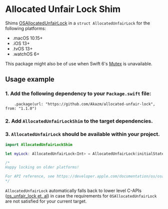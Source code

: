# Allocated Unfair Lock Shim

Shims [OSAllocatedUnfairLock](https://developer.apple.com/documentation/os/osallocatedunfairlock) in a 
`struct AllocatedUnfairLock` for the following platforms:
 
* .macOS 10.15+
* .iOS 13+
* .tvOS 13+
* .watchOS 6+

This package might also be of use when Swift 6's [Mutex](https://developer.apple.com/documentation/synchronization/mutex) is unavailable.

## Usage example

### 1. Add the following dependency to your `Package.swift` file:

```
    .package(url: "https://github.com/Akazm/allocated-unfair-lock", from: "1.1.0")
```

### 2. Add `AllocatedUnfairLockShim` to the target dependencies.

### 3. `AllocatedUnfairLock` should be available within your project.    

```swift
import AllocatedUnfairLockShim

let myLock: AllocatedUnfairLock<Int> = AllocatedUnfairLock(initialState: 20)

/*
Happy locking on older platforms! 

For API reference, see https://developer.apple.com/documentation/os/osallocatedunfairlock
*/
```

`AllocatedUnfairLock` automatically falls back to lower level C-APIs 
([os_unfair_lock et. al](https://developer.apple.com/documentation/os/os_unfair_lock)) in case the requirements for 
`OSAllocatedUnfairLock` are not satisfied for your current target. 